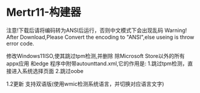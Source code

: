 # Mertr11-构建器

注意!下载后请将编码转为ANSI后运行，否则中文模式下会出现乱码
Warning! After Download,Please Convert the encoding to "ANSI",else useing is throw error code.

修改Windows11ISO,使其跳过tpm检测,并删除 除Microsoft Store以外的所有appx应用 和edge
程序中附带autounttand.xml,它的作用是:
1.跳过tpm检测，直接进入系统选择页面
2.跳过oobe

1.2更新
支持双语版(使用wmic检测系统语言，并切换对应语言文字)
